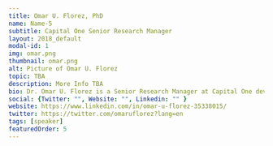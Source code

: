 ```yaml
---
title: Omar U. Florez, PhD
name: Name-5
subtitle: Capital One Senior Research Manager
layout: 2018_default
modal-id: 1
img: omar.png
thumbnail: omar.png
alt: Picture of Omar U. Florez
topic: TBA
description: More Info TBA
bio: Dr. Omar U. Florez is a Senior Research Manager at Capital One developing deep reinforcement learning algorithms to enable natural dialogues with customers and their context. Formerly he was a Research Scientist at Intel Labs in the Anticipatory Computing Lab. He is a recipient of an Innovation Award on Large-Scale Analytics by IBM Research in 2010 and currently leads the research committee of LatinX in AI (http://www.latinxinai.org/), a coalition which goal is to raise awareness of the long and short term effects of artificial intelligence technology on the LatinX community. Omar’s interests cover deep learning for multimedia data and and Bayesian reasoning for interpretation.
social: {Twitter: "", Website: "", Linkedin: "" }
website: https://www.linkedin.com/in/omar-u-florez-35338015/
twitter: https://twitter.com/omaruflorez?lang=en
tags: [speaker]
featuredOrder: 5
---
```

